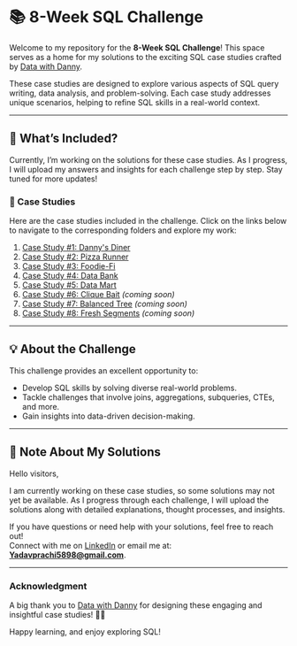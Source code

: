 # 📚 8-Week SQL Challenge

Welcome to my repository for the **8-Week SQL Challenge**! This space serves as a home for my solutions to the exciting SQL case studies crafted by [Data with Danny](https://8weeksqlchallenge.com/). 

These case studies are designed to explore various aspects of SQL query writing, data analysis, and problem-solving. Each case study addresses unique scenarios, helping to refine SQL skills in a real-world context.

---

## 🌟 What’s Included?
Currently, I’m working on the solutions for these case studies. As I progress, I will upload my answers and insights for each challenge step by step. Stay tuned for more updates!

### 📂 Case Studies
Here are the case studies included in the challenge. Click on the links below to navigate to the corresponding folders and explore my work:

1. [Case Study #1: Danny's Diner](https://github.com/prachiy5/8-Week-SQL-Challenge/tree/main/Case%20Study%20%231--%20Danny's%20Diner)
2. [Case Study #2: Pizza Runner](https://github.com/prachiy5/8-Week-SQL-Challenge/tree/main/Case%20Study%20%232%20-%20Pizza%20Run)
3. [Case Study #3: Foodie-Fi](https://github.com/prachiy5/8-Week-SQL-Challenge/tree/main/Case%20Study%20%233%20-%20Foodie-Fi)
4. [Case Study #4: Data Bank](https://github.com/prachiy5/8-Week-SQL-Challenge/tree/main/Case%20Study%20%234%20-%20Data%20Bank)
5. [Case Study #5: Data Mart](https://github.com/prachiy5/8-Week-SQL-Challenge/tree/main/Case%20Study%20%235%20-%20Data%20Mart)
6. [Case Study #6: Clique Bait](./8-Week-SQL-Challenge/Case%20Study%20%236%20-%20Clique%20Bait/) *(coming soon)*
7. [Case Study #7: Balanced Tree](./8-Week-SQL-Challenge/Case%20Study%20%237%20-%20Balanced%20Tree/) *(coming soon)*
8. [Case Study #8: Fresh Segments](./8-Week-SQL-Challenge/Case%20Study%20%238%20-%20Fresh%20Segments/) *(coming soon)*

---

## 💡 About the Challenge
This challenge provides an excellent opportunity to:
- Develop SQL skills by solving diverse real-world problems.
- Tackle challenges that involve joins, aggregations, subqueries, CTEs, and more.
- Gain insights into data-driven decision-making.

---

## 📌 Note About My Solutions
Hello visitors,

I am currently working on these case studies, so some solutions may not yet be available. As I progress through each challenge, I will upload the solutions along with detailed explanations, thought processes, and insights. 


If you have questions or need help with your solutions, feel free to reach out!  
Connect with me on [LinkedIn](https://www.linkedin.com/in/prachi-yadav-559222189/) or email me at: **Yadavprachi5898@gmail.com**.

---

### Acknowledgment
A big thank you to [Data with Danny](https://8weeksqlchallenge.com/) for designing these engaging and insightful case studies! 👋🏻

Happy learning, and enjoy exploring SQL!
